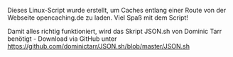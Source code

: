 Dieses Linux-Script wurde erstellt, um Caches entlang einer Route von der Webseite opencaching.de zu laden.
Viel Spaß mit dem Script!

Damit alles richtig funktioniert, wird das Skript JSON.sh von Dominic Tarr benötigt - Download via GitHub unter https://github.com/dominictarr/JSON.sh/blob/master/JSON.sh
